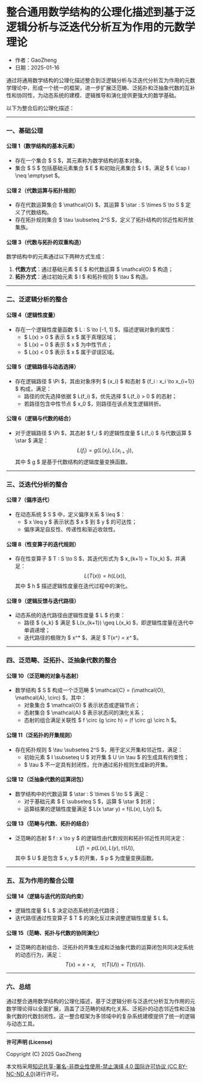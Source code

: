 # **整合通用数学结构的公理化描述到基于泛逻辑分析与泛迭代分析互为作用的元数学理论**

- 作者：GaoZheng
- 日期：2025-01-16

通过将通用数学结构的公理化描述整合到泛逻辑分析与泛迭代分析互为作用的元数学理论中，形成一个统一的框架，进一步扩展泛范畴、泛拓扑和泛抽象代数的互补性和协同性，为动态系统的建模、逻辑推导和演化提供更强大的数学基础。

以下为整合后的公理化描述：

---

### 一、基础公理

#### **公理 1（数学结构的基本元素）**  
- 存在一个集合 $ S $，其元素称为数学结构的基本对象。
- 集合 $ S $ 包括基础元素集合 $ E $ 和初始元素集合 $ I $，满足 $ E \cap I \neq \emptyset $。

#### **公理 2（代数运算与拓扑规则）**  
- 存在代数运算集合 $ \mathcal{O} $，其运算 $ \star : S \times S \to S $ 定义了代数结构。
- 存在拓扑规则集合 $ \tau \subseteq 2^S $，定义了拓扑结构的邻近性和开放集族。

#### **公理 3（代数与拓扑的双重构造）**  
数学结构中的元素通过以下两种方式生成：
1. **代数方式**：通过基础元素 $ E $ 和代数运算 $ \mathcal{O} $ 构造；
2. **拓扑方式**：通过初始元素 $ I $ 和拓扑规则 $ \tau $ 构造。

---

### 二、泛逻辑分析的整合

#### **公理 4（逻辑性度量）**  
- 存在一个逻辑性度量函数 $ L : S \to [-1, 1] $，描述逻辑对象的属性：
  - $ L(x) > 0 $ 表示 $ x $ 属于真理区域；
  - $ L(x) = 0 $ 表示 $ x $ 为中性节点；
  - $ L(x) < 0 $ 表示 $ x $ 属于谬误区域。

#### **公理 5（逻辑路径与动态选择）**  
- 存在逻辑路径 $ \Pi $，其由对象序列 $ \{x_i\} $ 和态射 $ \{f_i : x_i \to x_{i+1}\} $ 构成，满足：
  - 路径的优先选择依据 $ L(f_i) $，优先选择 $ L(f_i) > 0 $ 的态射；
  - 若路径包含中性节点 $ x_0 $，则路径在该点发生逻辑转折。

#### **公理 6（逻辑与代数的结合）**  
- 对于逻辑路径 $ \Pi $，其态射 $ f_i $ 的逻辑性度量 $ L(f_i) $ 与代数运算 $ \star $ 满足：
  $$
  L(f_i) = g(L(x_i), L(x_{i+1})),
  $$
  其中 $ g $ 是基于代数结构的逻辑度量变换函数。

---

### 三、泛迭代分析的整合

#### **公理 7（偏序迭代）**  
- 在动态系统 $ S $ 中，定义偏序关系 $ \leq $：
  - $ x \leq y $ 表示状态 $ x $ 到 $ y $ 的可达性；
  - 偏序满足自反性、传递性和渐近收敛性。

#### **公理 8（性变算子的迭代规则）**  
- 存在性变算子 $ T : S \to S $，其迭代形式为 $ x_{k+1} = T(x_k) $，并满足：
  $$
  L(T(x)) = h(L(x)),
  $$
  其中 $ h $ 描述逻辑性度量在迭代过程中的演化。

#### **公理 9（逻辑反馈与迭代路径）**  
- 动态系统的迭代路径由逻辑性度量 $ L $ 约束：
  - 路径 $ \{x_k\} $ 满足 $ L(x_{k+1}) \geq L(x_k) $，即逻辑性度量在迭代中单调递增；
  - 迭代路径的极限为 $ x^* $，满足 $ T(x^*) = x^* $。

---

### 四、泛范畴、泛拓扑、泛抽象代数的整合

#### **公理 10（泛范畴的对象与态射）**  
- 数学结构 $ S $ 构成一个泛范畴 $ \mathcal{C} = (\mathcal{O}, \mathcal{A}, \circ) $，其中：
  - 对象集合 $ \mathcal{O} $ 表示状态或逻辑节点；
  - 态射集合 $ \mathcal{A} $ 表示状态间的演化关系；
  - 态射的组合满足关联性 $ f \circ (g \circ h) = (f \circ g) \circ h $。

#### **公理 11（泛拓扑的开集规则）**  
- 存在拓扑规则 $ \tau \subseteq 2^S $，用于定义开集和邻近性，满足：
  - 初始元素 $ I \subseteq U $ 对开集 $ U \in \tau $ 的生成具有约束性；
  - $ \tau $ 不一定具有封闭性，允许通过拓扑规则生成新的开集。

#### **公理 12（泛抽象代数的运算闭包）**  
- 数学结构中的代数运算 $ \star : S \times S \to S $ 满足：
  - 对于基础元素 $ E \subseteq S $，运算 $ \star $ 封闭；
  - 运算结果的逻辑性度量满足 $ L(x \star y) = f(L(x), L(y)) $。

#### **公理 13（范畴与代数、拓扑的结合）**  
- 泛范畴的态射 $ f : x \to y $ 的逻辑性由代数规则和拓扑邻近性共同决定：
  $$
  L(f) = p(L(x), L(y), \tau(U)),
  $$
  其中 $ U $ 是包含 $ x, y $ 的开集，$ p $ 为度量变换函数。

---

### 五、互为作用的整合公理

#### **公理 14（逻辑与迭代的双向约束）**  
- 逻辑性度量 $ L $ 决定动态系统的迭代路径；
- 迭代路径通过性变算子 $ T $ 的演化反过来调整逻辑性度量 $ L $。

#### **公理 15（范畴、拓扑与代数的协同演化）**  
- 泛范畴的态射组合、泛拓扑的开集生成和泛抽象代数的运算闭包共同决定系统的动态行为，满足：
  $$
  T(x) = x \star x, \quad \tau(T(U)) = T(\tau(U)).
  $$

---

### 六、总结

通过整合通用数学结构的公理化描述，基于泛逻辑分析与泛迭代分析互为作用的元数学理论得以全面扩展，涵盖了泛范畴的结构化关系、泛拓扑的动态邻近性和泛抽象代数的代数封闭性。这一整合框架为多领域中的复杂系统建模提供了统一的逻辑与动态工具。

---

**许可声明 (License)**

Copyright (C) 2025 GaoZheng 

本文档采用[知识共享-署名-非商业性使用-禁止演绎 4.0 国际许可协议 (CC BY-NC-ND 4.0)](https://creativecommons.org/licenses/by-nc-nd/4.0/deed.zh-Hans)进行许可。
